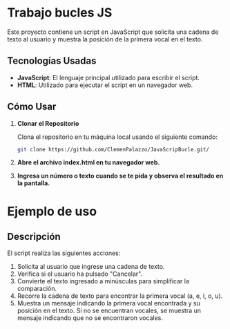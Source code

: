 # Trabajo bucles JS

Este proyecto contiene un script en JavaScript que solicita una cadena de texto al usuario y muestra la posición de la primera vocal en el texto.

## Tecnologías Usadas

- **JavaScript**: El lenguaje principal utilizado para escribir el script.
- **HTML**: Utilizado para ejecutar el script en un navegador web.

## Cómo Usar

1. **Clonar el Repositorio**

   Clona el repositorio en tu máquina local usando el siguiente comando:

   ```bash
   git clone https://github.com/ClemenPalazzo/JavaScripBucle.git/

2. **Abre el archivo index.html en tu navegador web.**

3. **Ingresa un número o texto cuando se te pida y observa el resultado en la pantalla.**

# Ejemplo de uso

## Descripción

El script realiza las siguientes acciones:
1. Solicita al usuario que ingrese una cadena de texto.
2. Verifica si el usuario ha pulsado "Cancelar".
3. Convierte el texto ingresado a minúsculas para simplificar la comparación.
4. Recorre la cadena de texto para encontrar la primera vocal (a, e, i, o, u).
5. Muestra un mensaje indicando la primera vocal encontrada y su posición en el texto. Si no se encuentran vocales, se muestra un mensaje indicando que no se encontraron vocales.

